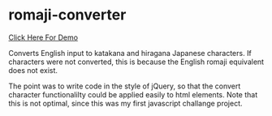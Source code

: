 # romaji-converter
<a href="https://victor-avelar.github.io/romaji-converter">Click Here For Demo</a>

Converts English input to katakana and hiragana Japanese characters. If characters were not converted, this is because the English romaji equivalent does not exist. 

The point was to write code in the style of jQuery, so that the convert character functionalilty could be applied easily to html elements. Note that this is not optimal, since this was my first javascript challange project.


